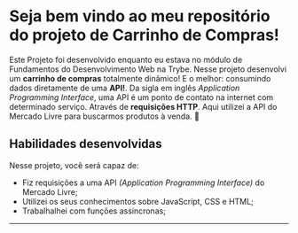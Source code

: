 # Seja bem vindo ao meu repositório do projeto de Carrinho de Compras!

Este Projeto foi desenvolvido enquanto eu estava no módulo de Fundamentos do Desenvolvimento Web na Trybe. 
Nesse projeto desenvolvi um **carrinho de compras** totalmente dinâmico! E o melhor: consumindo dados diretamente de uma **API!**. Da sigla em inglês _Application Programming Interface_, uma API é um ponto de contato na internet com determinado serviço. Através de **requisições HTTP**. Aqui utilizei a API do Mercado Livre para buscarmos produtos à venda. 🚀


## Habilidades desenvolvidas

Nesse projeto, você será capaz de:

- Fiz requisições a uma API *(Application Programming Interface)* do Mercado Livre;
- Utilizei os seus conhecimentos sobre JavaScript, CSS e HTML;
- Trabalhalhei com funções assíncronas;

---
